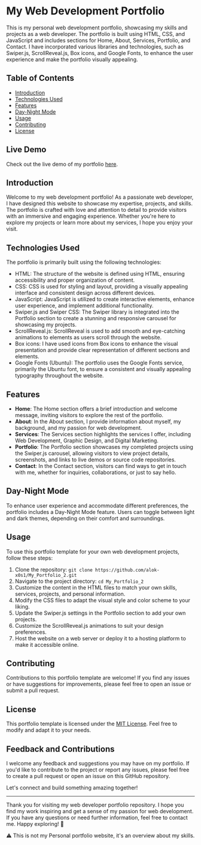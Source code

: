 # My Web Development Portfolio

This is my personal web development portfolio, showcasing my skills and projects as a web developer. The portfolio is built using HTML, CSS, and JavaScript and includes sections for Home, About, Services, Portfolio, and Contact. I have incorporated various libraries and technologies, such as Swiper.js, ScrollReveal.js, Box icons, and Google Fonts, to enhance the user experience and make the portfolio visually appealing.

## Table of Contents
- [Introduction](#introduction)
- [Technologies Used](#technologies-used)
- [Features](#features)
- [Day-Night Mode](#day-night-mode)
- [Usage](#usage)
- [Contributing](#contributing)
- [License](#license)


## Live Demo

Check out the live demo of my portfolio [here](https://mrx0s1.netlify.app/).


## Introduction
Welcome to my web development portfolio! As a passionate web developer, I have designed this website to showcase my expertise, projects, and skills. The portfolio is crafted with love and attention to detail to provide visitors with an immersive and engaging experience. Whether you're here to explore my projects or learn more about my services, I hope you enjoy your visit.

## Technologies Used
The portfolio is primarily built using the following technologies:

- HTML: The structure of the website is defined using HTML, ensuring accessibility and proper organization of content.
- CSS: CSS is used for styling and layout, providing a visually appealing interface and consistent design across different devices.
- JavaScript: JavaScript is utilized to create interactive elements, enhance user experience, and implement additional functionality.
- Swiper.js and Swiper CSS: The Swiper library is integrated into the Portfolio section to create a stunning and responsive carousel for showcasing my projects.
- ScrollReveal.js: ScrollReveal is used to add smooth and eye-catching animations to elements as users scroll through the website.
- Box icons: I have used icons from Box icons to enhance the visual presentation and provide clear representation of different sections and elements.
- Google Fonts (Ubuntu): The portfolio uses the Google Fonts service, primarily the Ubuntu font, to ensure a consistent and visually appealing typography throughout the website.

## Features
- **Home**: The Home section offers a brief introduction and welcome message, inviting visitors to explore the rest of the portfolio.
- **About**: In the About section, I provide information about myself, my background, and my passion for web development.
- **Services**: The Services section highlights the services I offer, including Web Development, Graphic Design, and Digital Marketing.
- **Portfolio**: The Portfolio section showcases my completed projects using the Swiper.js carousel, allowing visitors to view project details, screenshots, and links to live demos or source code repositories.
- **Contact**: In the Contact section, visitors can find ways to get in touch with me, whether for inquiries, collaborations, or just to say hello.

## Day-Night Mode
To enhance user experience and accommodate different preferences, the portfolio includes a Day-Night Mode feature. Users can toggle between light and dark themes, depending on their comfort and surroundings.

## Usage
To use this portfolio template for your own web development projects, follow these steps:

1. Clone the repository: `git clone https://github.com/alok-x0s1/My_Portfolio_2.git`
2. Navigate to the project directory: `cd My_Portfolio_2`
3. Customize the content in the HTML files to match your own skills, services, projects, and personal information.
4. Modify the CSS files to adapt the visual style and color scheme to your liking.
5. Update the Swiper.js settings in the Portfolio section to add your own projects.
6. Customize the ScrollReveal.js animations to suit your design preferences.
7. Host the website on a web server or deploy it to a hosting platform to make it accessible online.

## Contributing
Contributions to this portfolio template are welcome! If you find any issues or have suggestions for improvements, please feel free to open an issue or submit a pull request.

## License
This portfolio template is licensed under the [MIT License](LICENSE). Feel free to modify and adapt it to your needs.


## Feedback and Contributions

I welcome any feedback and suggestions you may have on my portfolio. If you'd like to contribute to the project or report any issues, please feel free to create a pull request or open an issue on this GitHub repository.

Let's connect and build something amazing together!

---

Thank you for visiting my web developer portfolio repository. I hope you find my work inspiring and get a sense of my passion for web development. If you have any questions or need further information, feel free to contact me. Happy exploring! 🚀



 ⚠️ This is not my Personal portfolio website, it's an overview about my skills. 

